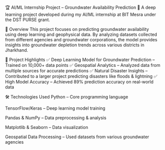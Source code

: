 🏆 AI/ML Internship Project – Groundwater Availability Prediction
🚀 A deep learning project developed during my AI/ML internship at BIT Mesra under the DST PURSE grant.

📌 Overview
This project focuses on predicting groundwater availability using deep learning and geophysical data. By analyzing datasets collected from different agencies and groundwater corporations, the model provides insights into groundwater depletion trends across various districts in Jharkhand.

🎯 Project Highlights
✅ Deep Learning Model for Groundwater Prediction – Trained on 10,000+ data points
✅ Geospatial Analytics – Analyzed data from multiple sources for accurate predictions
✅ Natural Disaster Insights – Contributed to a larger project predicting disasters like floods & lightning
✅ High Model Accuracy – Achieved 89% prediction accuracy on real-world data

🛠️ Technologies Used
Python – Core programming language

TensorFlow/Keras – Deep learning model training

Pandas & NumPy – Data preprocessing & analysis

Matplotlib & Seaborn – Data visualization

Geospatial Data Processing – Used datasets from various groundwater agencies
